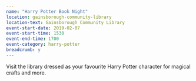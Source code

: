 ```yaml
---
name: "Harry Potter Book Night"
location: gainsborough-community-library
location-text: Gainsborough Community Library
event-start-date: 2019-02-07
event-start-time: 1530
event-end-time: 1700
event-category: harry-potter
breadcrumb: y
---
```


Visit the library dressed as your favourite Harry Potter character for magical crafts and more.
